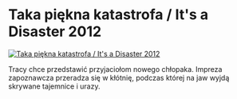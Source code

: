 Taka piękna katastrofa / It's a Disaster 2012 
=============
[![Taka piękna katastrofa / It's a Disaster 2012 ](http://vidos.pl/images/player.gif)](http://vidos.pl/taka-piekna-katastrofa-it-s-a-disaster-2012)

 Tracy chce przedstawić przyjaciołom nowego chłopaka. Impreza zapoznawcza przeradza się w kłótnię, podczas której na jaw wyjdą skrywane tajemnice i urazy.  
